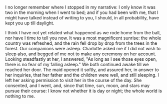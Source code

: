 I no longer remember where I stopped in my narrative: I only know it was two in the morning when I went to bed; and if you had been with me, that I might have talked instead of writing to you, I should, in all probability, have kept you up till daylight.

I think I have not yet related what happened as we rode home from the ball, nor have I time to tell you now. It was a most magnificent sunrise: the whole country was refreshed, and the rain fell drop by drop from the trees in the forest. Our companions were asleep. Charlotte asked me if I did not wish to sleep also, and begged of me not to make any ceremony on her account. Looking steadfastly at her, I answered, "As long as I see those eyes open, there is no fear of my falling asleep." We both continued awake till we reached her door. The maid opened it softly, and assured her, in answer to her inquiries, that her father and the children were well, and still sleeping. I left her asking permission to visit her in the course of the day. She consented, and I went, and, since that time, sun, moon, and stars may pursue their course: I know not whether it is day or night; the whole world is nothing to me.